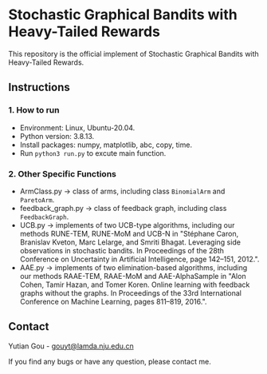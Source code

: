 # Stochastic Graphical Bandits with Heavy-Tailed Rewards

This repository is the official implement of Stochastic Graphical Bandits with Heavy-Tailed Rewards.

## Instructions

### 1. How to run

- Environment: Linux, Ubuntu-20.04.
- Python version: 3.8.13.
- Install packages: numpy, matplotlib, abc, copy, time.
- Run `python3 run.py` to excute main function.

### 2. Other Specific Functions

- ArmClass.py -> class of arms, including class `BinomialArm` and `ParetoArm`.
- feedback_graph.py -> class of feedback graph, including class `FeedbackGraph`.
- UCB.py -> implements of two UCB-type algorithms, including our methods RUNE-TEM, RUNE-MoM and UCB-N in "Stéphane Caron, Branislav Kveton, Marc Lelarge, and Smriti Bhagat. Leveraging side observations in stochastic bandits. In Proceedings of the 28th Conference on Uncertainty in Artificial Intelligence, page 142–151, 2012.".
- AAE.py -> implements of two elimination-based algorithms, including our methods RAAE-TEM, RAAE-MoM and AAE-AlphaSample in "Alon Cohen, Tamir Hazan, and Tomer Koren. Online learning with feedback graphs without the graphs. In Proceedings of the 33rd International Conference on Machine Learning, pages 811–819, 2016.".

## Contact
Yutian Gou - gouyt@lamda.nju.edu.cn

If you find any bugs or have any question, please contact me.
